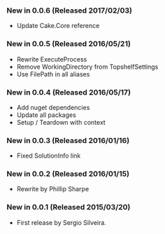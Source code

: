 ### New in 0.0.6 (Released 2017/02/03)
* Update Cake.Core reference

### New in 0.0.5 (Released 2016/05/21)
* Rewrite ExecuteProcess
* Remove WorkingDirectory from TopshelfSettings
* Use FilePath in all aliases

### New in 0.0.4 (Released 2016/05/17)
* Add nuget dependencies
* Update all packages
* Setup / Teardown with context

### New in 0.0.3 (Released 2016/01/16)
* Fixed SolutionInfo link

### New in 0.0.2 (Released 2016/01/15)
* Rewrite by Phillip Sharpe

### New in 0.0.1 (Released 2015/03/20)
* First release by Sergio Silveira.
